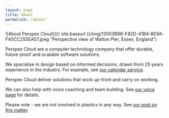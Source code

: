 ```yaml
---
layout: page
title: About
permalink: /about/
---
```


![About Perspex Cloud]({{ site.baseurl }}/img/13003B98-F82D-41B4-8E9A-F40CC255EA57.jpeg "Perspective view of Walton Pier, Essex, England")


Perspex Cloud are a computer technology company that offer durable, future-proof and scalable software solutions.

We specialise in design based on informed decisions, drawn from 25 years experience in the industry. For example, see [our calendar service](https://perspex.cloud/calendars "About our School Calendar Service").

Perspex Cloud deliver solutions that work up-front and carry on working.
  
We can also help with voice coaching and team building. See [our voice page](../voice "Perspex Cloud - Voice") for details.

Please note - we are not involved in plastics in any way. See [our post on this matter](https://perspex.cloud/update/2019/03/05/what-we-are-not.html "What we are not").
